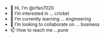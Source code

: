 - 👋 Hi, I’m @irfan7020
- 👀 I’m interested in ... cricket
- 🌱 I’m currently learning ... engineering
- 💞️ I’m looking to collaborate on ... business
- 📫 How to reach me ...pune 

<!---
irfan7020/irfan7020 is a ✨ special ✨ repository because its `README.md` (this file) appears on your GitHub profile.
You can click the Preview link to take a look at your changes.
--->
